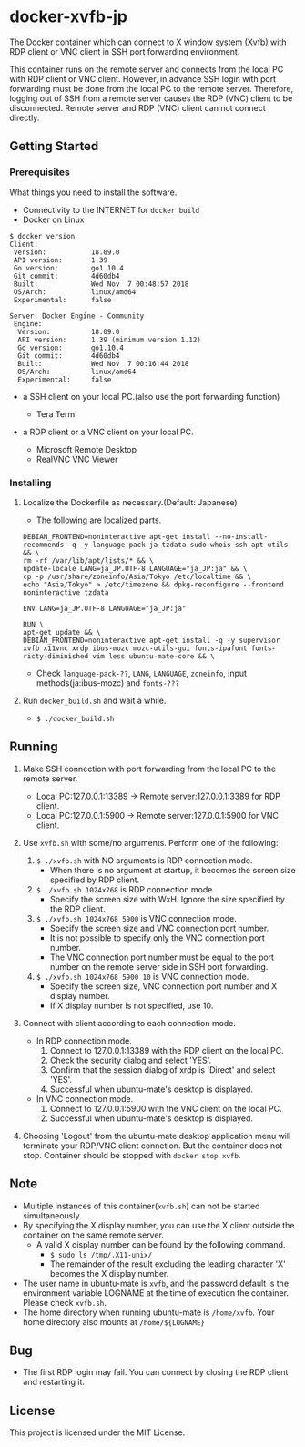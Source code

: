 # docker-xvfb-jp

The Docker container which can connect to X window system (Xvfb) with
RDP client or VNC client in SSH port forwarding environment.

This container runs on the remote server and connects from the local
PC with RDP client or VNC client. However, in advance SSH login with
port forwarding must be done from the local PC to the remote
server. Therefore, logging out of SSH from a remote server causes the
RDP (VNC) client to be disconnected. Remote server and RDP (VNC)
client can not connect directly.

## Getting Started
### Prerequisites

What things you need to install the software.

* Connectivity to the INTERNET for `docker build`
* Docker on Linux

```
$ docker version
Client:
 Version:           18.09.0
 API version:       1.39
 Go version:        go1.10.4
 Git commit:        4d60db4
 Built:             Wed Nov  7 00:48:57 2018
 OS/Arch:           linux/amd64
 Experimental:      false

Server: Docker Engine - Community
 Engine:
  Version:          18.09.0
  API version:      1.39 (minimum version 1.12)
  Go version:       go1.10.4
  Git commit:       4d60db4
  Built:            Wed Nov  7 00:16:44 2018
  OS/Arch:          linux/amd64
  Experimental:     false
```

* a SSH client on your local PC.(also use the port forwarding function)
    * Tera Term

* a RDP client or a VNC client on your local PC.
    * Microsoft Remote Desktop
    * RealVNC VNC Viewer


### Installing

1. Localize the Dockerfile as necessary.(Default: Japanese)
    * The following are localized parts.

    ```
    DEBIAN_FRONTEND=noninteractive apt-get install --no-install-recommends -q -y language-pack-ja tzdata sudo whois ssh apt-utils && \
    rm -rf /var/lib/apt/lists/* && \
    update-locale LANG=ja_JP.UTF-8 LANGUAGE="ja_JP:ja" && \
    cp -p /usr/share/zoneinfo/Asia/Tokyo /etc/localtime && \
    echo "Asia/Tokyo" > /etc/timezone && dpkg-reconfigure --frontend noninteractive tzdata

    ENV LANG=ja_JP.UTF-8 LANGUAGE="ja_JP:ja"

    RUN \
    apt-get update && \
    DEBIAN_FRONTEND=noninteractive apt-get install -q -y supervisor xvfb x11vnc xrdp ibus-mozc mozc-utils-gui fonts-ipafont fonts-ricty-diminished vim less ubuntu-mate-core && \
    ```
    * Check `language-pack-??`, `LANG`, `LANGUAGE`, `zoneinfo`, input methods(ja:ibus-mozc) and `fonts-???`

1. Run `docker_build.sh` and wait a while.
    * `$ ./docker_build.sh`

## Running

1. Make SSH connection with port forwarding from the local PC to the remote server.
    * Local PC:127.0.0.1:13389 -> Remote server:127.0.0.1:3389 for RDP client.
    * Local PC:127.0.0.1:5900 -> Remote server:127.0.0.1:5900 for VNC client.

1. Use `xvfb.sh` with some/no arguments. Perform one of the following:
    1. `$ ./xvfb.sh` with NO arguments is RDP connection mode.
        * When there is no argument at startup, it becomes the screen size specified by RDP client.
    1. `$ ./xvfb.sh 1024x768` is RDP connection mode.
        * Specify the screen size with WxH. Ignore the size specified by the RDP client.
    1. `$ ./xvfb.sh 1024x768 5900` is VNC connection mode.
        * Specify the screen size and VNC connection port number.
        * It is not possible to specify only the VNC connection port number.
        * The VNC connection port number must be equal to the port number on the remote server side in SSH port forwarding.
    1. `$ ./xvfb.sh 1024x768 5900 10` is VNC connection mode.
        * Specify the screen size, VNC connection port number and X display number.
        * If X display number is not specified, use 10.

1. Connect with client according to each connection mode.
    * In RDP connection mode.
        1. Connect to 127.0.0.1:13389 with the RDP client on the local PC.
        1. Check the security dialog and select 'YES'.
        1. Confirm that the session dialog of xrdp is 'Direct' and select 'YES'.
        1. Successful when ubuntu-mate's desktop is displayed.
    * In VNC connection mode.
        1. Connect to 127.0.0.1:5900 with the VNC client on the local PC.
        1. Successful when ubuntu-mate's desktop is displayed.

1. Choosing 'Logout' from the ubuntu-mate desktop application menu will terminate your RDP/VNC client connetion. But the container does not stop. Container should be stopped with `docker stop xvfb`.


## Note

* Multiple instances of this container(`xvfb.sh`) can not be started simultaneously.
* By specifying the X display number, you can use the X client outside the container on the same remote server.
    * A valid X display number can be found by the following command.
        * `$ sudo ls /tmp/.X11-unix/`
        * The remainder of the result excluding the leading character 'X' becomes the X display number.
* The user name in ubuntu-mate is `xvfb`, and the password default is the environment variable LOGNAME at the time of execution the container. Please check `xvfb.sh`.
* The home directory when running ubuntu-mate is `/home/xvfb`. Your home directory also mounts at `/home/${LOGNAME}`


## Bug

* The first RDP login may fail. You can connect by closing the RDP client and restarting it.


## License

This project is licensed under the MIT License.
